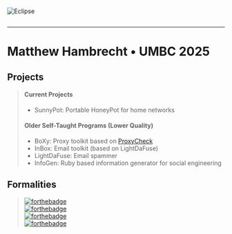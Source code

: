 ```
```
![Eclipse](https://i.imgur.com/zHIJClh.gif)
```
```

---
# Matthew Hambrecht   •   UMBC 2025

>
## Projects
> #### Current Projects
> - SunnyPot: Portable HoneyPot for home networks
> #### Older Self-Taught Programs (Lower Quality)
> - BoXy: Proxy toolkit based on [ProxyCheck](http://www.corpit.ru/mjt/proxycheck)
> - InBox: Email toolkit (based on LightDaFuse)
> - LightDaFuse: Email spammer
> - InfoGen: Ruby based information generator for social engineering



## Formalities
> [![forthebadge](https://forthebadge.com/images/badges/powered-by-electricity.svg)](https://forthebadge.com)\
> [![forthebadge](https://forthebadge.com/images/badges/ages-18.svg)](https://forthebadge.com)\
> [![forthebadge](https://forthebadge.com/images/badges/it-works-why.svg)](https://forthebadge.com)\
> [![forthebadge](https://forthebadge.com/images/badges/works-on-my-machine.svg)](https://forthebadge.com)
